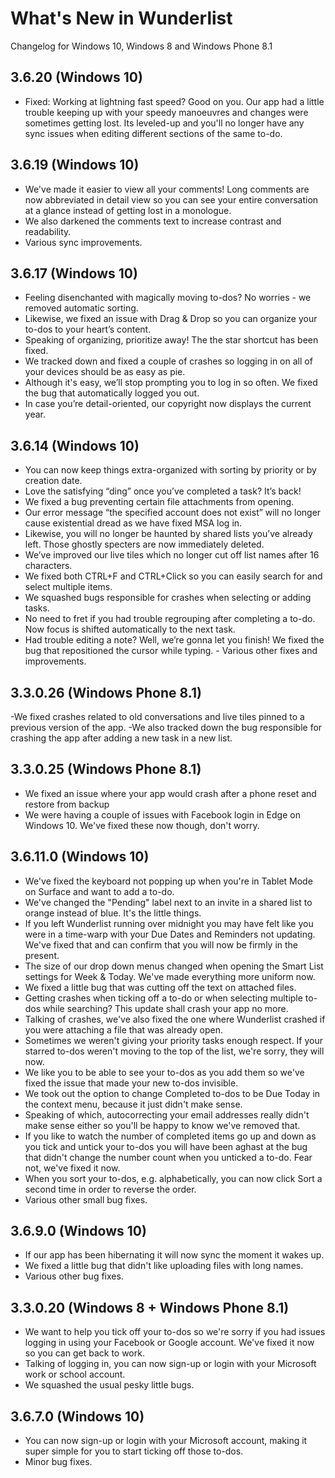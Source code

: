 # What's New in Wunderlist
Changelog for Windows 10, Windows 8 and Windows Phone 8.1

## 3.6.20 (Windows 10)
- Fixed: Working at lightning fast speed? Good on you. Our app had a little trouble keeping up with your speedy manoeuvres and changes were sometimes getting lost. Its leveled-up and you'll no longer have any sync issues when editing different sections of the same to-do.

## 3.6.19 (Windows 10)
- We've made it easier to view all your comments! Long comments are now abbreviated in detail view so you can see your entire conversation at a glance instead of getting lost in a monologue.
- We also darkened the comments text to increase contrast and readability.
- Various sync improvements.

## 3.6.17 (Windows 10)
- Feeling disenchanted with magically moving to-dos? No worries - we removed automatic sorting.
- Likewise, we fixed an issue with Drag & Drop so you can organize your to-dos to your heart’s content.
- Speaking of organizing, prioritize away! The the star shortcut has been fixed.
- We tracked down and fixed a couple of crashes so logging in on all of your devices should be as easy as pie.
- Although it's easy, we’ll stop prompting you to log in so often. We fixed the bug that automatically logged you out.
- In case you’re detail-oriented, our copyright now displays the current year.

## 3.6.14 (Windows 10)
- You can now keep things extra-organized with sorting by priority or by creation date.
- Love the satisfying “ding” once you’ve completed a task? It’s back! 
- We fixed a bug preventing certain file attachments from opening.
- Our error message “the specified account does not exist” will no longer cause existential dread as we have fixed MSA log in.
- Likewise, you will no longer be haunted by shared lists you’ve already left. Those ghostly specters are now immediately deleted.
- We’ve improved our live tiles which no longer cut off list names after 16 characters. 
- We fixed both CTRL+F and CTRL+Click so you can easily search for and select multiple items. 
- We squashed bugs responsible for crashes when selecting or adding tasks. 
- No need to fret if you had trouble regrouping after completing a to-do. Now focus is shifted automatically to the next task.
- Had trouble editing a note? Well, we’re gonna let you finish! We fixed the bug that repositioned the cursor while typing. - Various other fixes and improvements.

## 3.3.0.26 (Windows Phone 8.1)
-We fixed crashes related to old conversations and live tiles pinned to a previous version of the app.
-We also tracked down the bug responsible for crashing the app after adding a new task in a new list.

## 3.3.0.25 (Windows Phone 8.1)
- We fixed an issue where your app would crash after a phone reset and restore from backup
- We were having a couple of issues with Facebook login in Edge on Windows 10. We've fixed these now though, don't worry. 

## 3.6.11.0 (Windows 10)
- We've fixed the keyboard not popping up when you're in Tablet Mode on Surface and want to add a to-do.
- We've changed the "Pending" label next to an invite in a shared list to orange instead of blue. It's the little things. 
- If you left Wunderlist running over midnight you may have felt like you were in a time-warp with your Due Dates and Reminders not updating. We've fixed that and can confirm that you will now be firmly in the present.
- The size of our drop down menus changed when opening the Smart List settings for Week & Today. We've made everything more uniform now.
- We fixed a little bug that was cutting off the text on attached files.
- Getting crashes when ticking off a to-do or when selecting multiple to-dos while searching? This update shall crash your app no more. 
- Talking of crashes, we've also fixed the one where Wunderlist crashed if you were attaching a file that was already open.
- Sometimes we weren't giving your priority tasks enough respect. If your starred to-dos weren't moving to the top of the list, we're sorry, they will now. 
- We like you to be able to see your to-dos as you add them so we've fixed the issue that made your new to-dos invisible. 
- We took out the option to change Completed to-dos to be Due Today in the context menu, because it just didn't make sense. 
- Speaking of which, autocorrecting your email addresses really didn't make sense either so you'll be happy to know we've removed that.
- If you like to watch the number of completed items go up and down as you tick and untick your to-dos you will have been aghast at the bug that didn't change the number count when you unticked a to-do. Fear not, we've fixed it now. 
- When you sort your to-dos, e.g. alphabetically, you can now click Sort a second time in order to reverse the order. 
- Various other small bug fixes.

## 3.6.9.0 (Windows 10)

- If our app has been hibernating it will now sync the moment it wakes up. 
- We fixed a little bug that didn't like uploading files with long names. 
- Various other bug fixes.

## 3.3.0.20 (Windows 8 + Windows Phone 8.1)

- We want to help you tick off your to-dos so we're sorry if you had issues logging in using your Facebook or Google account. We've fixed it now so you can get back to work.
- Talking of logging in, you can now sign-up or login with your Microsoft work or school account. 
- We squashed the usual pesky little bugs.

## 3.6.7.0 (Windows 10)

- You can now sign-up or login with your Microsoft account, making it super simple for you to start ticking off those to-dos.
- Minor bug fixes.

